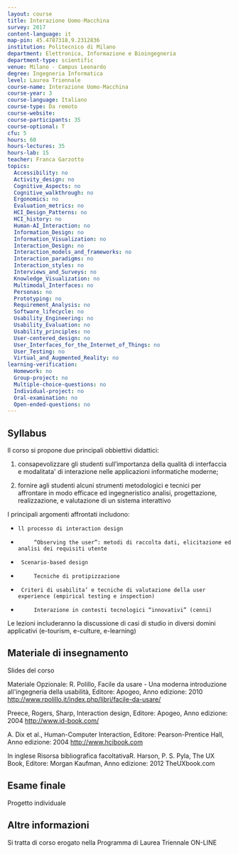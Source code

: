 ```yaml
---
layout: course
title: Interazione Uomo-Macchina
survey: 2017
content-language: it
map-pin: 45.4787318,9.2312836
institution: Politecnico di Milano
department: Elettronica, Informazione e Bioingegneria
department-type: scientific
venue: Milano - Campus Leonardo
degree: Ingegneria Informatica
level: Laurea Triennale
course-name: Interazione Uomo-Macchina
course-year: 3
course-language: Italiano
course-type: Da remoto
course-website: 
course-participants: 35
course-optional: T
cfu: 5
hours: 60
hours-lectures: 35
hours-lab: 15
teacher: Franca Garzotto
topics: 
  Accessibility: no 
  Activity_design: no 
  Cognitive_Aspects: no 
  Cognitive_walkthrough: no 
  Ergonomics: no 
  Evaluation_metrics: no 
  HCI_Design_Patterns: no 
  HCI_history: no 
  Human-AI_Interaction: no 
  Information_Design: no 
  Information_Visualization: no 
  Interaction_Design: no 
  Interaction_models_and_frameworks: no 
  Interaction_paradigms: no 
  Interaction_styles: no 
  Interviews_and_Surveys: no 
  Knowledge_Visualization: no 
  Multimodal_Interfaces: no 
  Personas: no 
  Prototyping: no 
  Requirement_Analysis: no 
  Software_lifecycle: no 
  Usability_Engineering: no 
  Usability_Evaluation: no 
  Usability_principles: no 
  User-centered_design: no 
  User_Interfaces_for_the_Internet_of_Things: no 
  User_Testing: no 
  Virtual_and_Augmented_Reality: no 
learning-verification: 
  Homework: no 
  Group-project: no 
  Multiple-choice-questions: no 
  Individual-project: no 
  Oral-examination: no 
  Open-ended-questions: no 
---
```



## Syllabus 
Il corso si propone due principali obbiettivi didattici:

1) consapevolizzare gli studenti sull’importanza della qualità di interfaccia e modalitata' di interazione   nelle applicazioni informatiche moderne;

2) fornire agli studenti alcuni strumenti metodologici e tecnici per affrontare in modo efficace ed ingegneristico analisi, progettazione, realizzazione, e valutazione  di  un sistema  interattivo

I principali argomenti affrontati includono:

-     ll processo di interaction design

-          “Observing the user”: metodi di raccolta dati, elicitazione ed analisi dei requisiti utente

-      Scenario-based design

-          Tecniche di protipizzazione

-      Criteri di usabilita’ e tecniche di valutazione della user experience (empirical testing e inspection)

-          Interazione in contesti tecnologici “innovativi” (cenni)

Le lezioni includeranno la discussione di casi di studio in diversi domini applicativi (e-tourism, e-culture, e-learning)


## Materiale di insegnamento 
Slides del corso

Materiale Opzionale:
R. Polillo, Facile da usare - Una moderna introduzione all'ingegneria della usabilità, Editore: Apogeo, Anno edizione: 2010 http://www.rpolillo.it/index.php/libri/facile-da-usare/

Preece, Rogers, Sharp, Interaction design, Editore: Apogeo, Anno edizione: 2004 http://www.id-book.com/

A. Dix et al., Human-Computer Interaction, Editore: Pearson-Prentice Hall, Anno edizione: 2004 http://www.hcibook.com

In inglese
Risorsa bibliografica facoltativaR. Harson, P. S. Pyla, The UX Book, Editore: Morgan Kaufman, Anno edizione: 2012 TheUXbook.com


## Esame finale 
Progetto individuale

## Altre informazioni 
Si tratta di corso erogato nella Programma di Laurea Triennale ON-LINE
